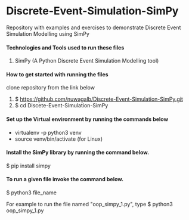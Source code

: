 # Discrete-Event-Simulation-SimPy
Repository with examples and exercises to demonstrate Discrete Event Simulation Modelling using SimPy

#### Technologies and Tools used to run these files

1. SimPy (A Python Discrete Event Simulation Modelling tool)

#### How to get started with running the files

clone repository from the link below

1. $ https://github.com/nuwagalb/Discrete-Event-Simulation-SimPy.git
2. $ cd Discete-Event-Simulation-SimPy

#### Set up the Virtual environment by running the commands below

- virtualenv -p python3 venv
- source venv/bin/activate (for Linux)

#### Install the SimPy library by running the command below.

$ pip install simpy

#### To run a given file invoke the command below.

$ python3 file_name 

For example to run the file named "oop_simpy_1.py", type
$ python3 oop_simpy_1.py
